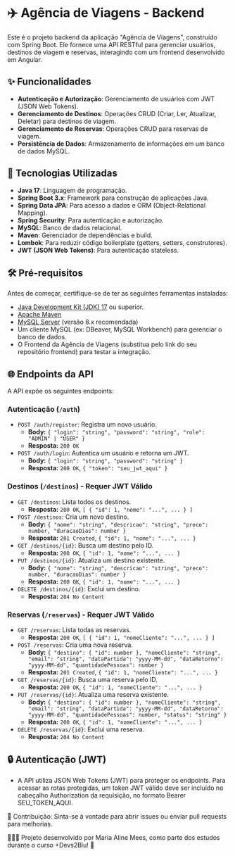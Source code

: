 # ✈️ Agência de Viagens - Backend

Este é o projeto backend da aplicação "Agência de Viagens", construído com Spring Boot. Ele fornece uma API RESTful para gerenciar usuários, destinos de viagem e reservas, interagindo com um frontend desenvolvido em Angular.

## ✨ Funcionalidades

-   **Autenticação e Autorização**: Gerenciamento de usuários com JWT (JSON Web Tokens).
-   **Gerenciamento de Destinos**: Operações CRUD (Criar, Ler, Atualizar, Deletar) para destinos de viagem.
-   **Gerenciamento de Reservas**: Operações CRUD para reservas de viagem.
-   **Persistência de Dados**: Armazenamento de informações em um banco de dados MySQL.

## 🚀 Tecnologias Utilizadas

-   **Java 17**: Linguagem de programação.
-   **Spring Boot 3.x**: Framework para construção de aplicações Java.
-   **Spring Data JPA**: Para acesso a dados e ORM (Object-Relational Mapping).
-   **Spring Security**: Para autenticação e autorização.
-   **MySQL**: Banco de dados relacional.
-   **Maven**: Gerenciador de dependências e build.
-   **Lombok**: Para reduzir código boilerplate (getters, setters, construtores).
-   **JWT (JSON Web Tokens)**: Para autenticação stateless.

## 🛠️ Pré-requisitos

Antes de começar, certifique-se de ter as seguintes ferramentas instaladas:

-   [Java Development Kit (JDK) 17](https://www.oracle.com/java/technologies/javase/jdk17-archive-downloads.html) ou superior.
-   [Apache Maven](https://maven.apache.org/download.cgi)
-   [MySQL Server](https://dev.mysql.com/downloads/mysql/) (versão 8.x recomendada)
-   Um cliente MySQL (ex: DBeaver, MySQL Workbench) para gerenciar o banco de dados.
-   O Frontend da Agência de Viagens (substitua pelo link do seu repositório frontend) para testar a integração.

## 🌐 Endpoints da API

A API expõe os seguintes endpoints:

### Autenticação (`/auth`)
-   `POST /auth/register`: Registra um novo usuário.
    -   **Body:** `{ "login": "string", "password": "string", "role": "ADMIN" | "USER" }`
    -   **Resposta:** `200 OK`
-   `POST /auth/login`: Autentica um usuário e retorna um JWT.
    -   **Body:** `{ "login": "string", "password": "string" }`
    -   **Resposta:** `200 OK`, `{ "token": "seu_jwt_aqui" }`

### Destinos (`/destinos`) - Requer JWT Válido
-   `GET /destinos`: Lista todos os destinos.
    -   **Resposta:** `200 OK`, `[ { "id": 1, "nome": "...", ... } ]`
-   `POST /destinos`: Cria um novo destino.
    -   **Body:** `{ "nome": "string", "descricao": "string", "preco": number, "duracaoDias": number }`
    -   **Resposta:** `201 Created`, `{ "id": 1, "nome": "...", ... }`
-   `GET /destinos/{id}`: Busca um destino pelo ID.
    -   **Resposta:** `200 OK`, `{ "id": 1, "nome": "...", ... }`
-   `PUT /destinos/{id}`: Atualiza um destino existente.
    -   **Body:** `{ "nome": "string", "descricao": "string", "preco": number, "duracaoDias": number }`
    -   **Resposta:** `200 OK`, `{ "id": 1, "nome": "...", ... }`
-   `DELETE /destinos/{id}`: Exclui um destino.
    -   **Resposta:** `204 No Content`

### Reservas (`/reservas`) - Requer JWT Válido
-   `GET /reservas`: Lista todas as reservas.
    -   **Resposta:** `200 OK`, `[ { "id": 1, "nomeCliente": "...", ... } ]`
-   `POST /reservas`: Cria uma nova reserva.
    -   **Body:** `{ "destino": { "id": number }, "nomeCliente": "string", "email": "string", "dataPartida": "yyyy-MM-dd", "dataRetorno": "yyyy-MM-dd", "quantidadePessoas": number }`
    -   **Resposta:** `201 Created`, `{ "id": 1, "nomeCliente": "...", ... }`
-   `GET /reservas/{id}`: Busca uma reserva pelo ID.
    -   **Resposta:** `200 OK`, `{ "id": 1, "nomeCliente": "...", ... }`
-   `PUT /reservas/{id}`: Atualiza uma reserva existente.
    -   **Body:** `{ "destino": { "id": number }, "nomeCliente": "string", "email": "string", "dataPartida": "yyyy-MM-dd", "dataRetorno": "yyyy-MM-dd", "quantidadePessoas": number, "status": "string" }`
    -   **Resposta:** `200 OK`, `{ "id": 1, "nomeCliente": "...", ... }`
-   `DELETE /reservas/{id}`: Exclui uma reserva.
    -   **Resposta:** `204 No Content`

  ## 🔒 Autenticação (JWT)
  
  - A API utiliza JSON Web Tokens (JWT) para proteger os endpoints. Para acessar as rotas protegidas, um token JWT válido deve ser incluído no cabeçalho Authorization da requisição, no formato Bearer SEU_TOKEN_AQUI.
  
  🤝 Contribuição: Sinta-se à vontade para abrir issues ou enviar pull requests para melhorias.


  👩🏻‍💻 Projeto desenvolvido por Maria Aline Mees, como parte dos estudos durante o curso +Devs2Blu! 💙


    
